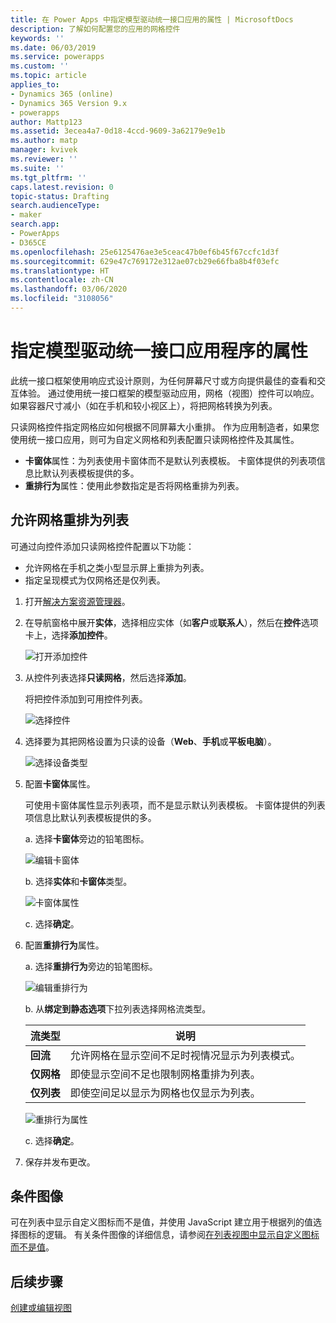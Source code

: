 ```yaml
---
title: 在 Power Apps 中指定模型驱动统一接口应用的属性 | MicrosoftDocs
description: 了解如何配置您的应用的网格控件
keywords: ''
ms.date: 06/03/2019
ms.service: powerapps
ms.custom: ''
ms.topic: article
applies_to:
- Dynamics 365 (online)
- Dynamics 365 Version 9.x
- powerapps
author: Mattp123
ms.assetid: 3ecea4a7-0d18-4ccd-9609-3a62179e9e1b
ms.author: matp
manager: kvivek
ms.reviewer: ''
ms.suite: ''
ms.tgt_pltfrm: ''
caps.latest.revision: 0
topic-status: Drafting
search.audienceType:
- maker
search.app:
- PowerApps
- D365CE
ms.openlocfilehash: 25e6125476ae3e5ceac47b0ef6b45f67ccfc1d3f
ms.sourcegitcommit: 629e47c769172e312ae07cb29e66fba8b4f03efc
ms.translationtype: HT
ms.contentlocale: zh-CN
ms.lasthandoff: 03/06/2020
ms.locfileid: "3108056"
---
```

# <a name="specify-properties-for-model-driven-unified-interface-apps"></a>指定模型驱动统一接口应用程序的属性

此统一接口框架使用响应式设计原则，为任何屏幕尺寸或方向提供最佳的查看和交互体验。 通过使用统一接口框架的模型驱动应用，网格（视图）控件可以响应。 如果容器尺寸减小（如在手机和较小视区上），将把网格转换为列表。 

只读网格控件指定网格应如何根据不同屏幕大小重排。 作为应用制造者，如果您使用统一接口应用，则可为自定义网格和列表配置只读网格控件及其属性。
- **卡窗体**属性：为列表使用卡窗体而不是默认列表模板。 卡窗体提供的列表项信息比默认列表模板提供的多。
- **重排行为**属性：使用此参数指定是否将网格重排为列表。

## <a name="allow-grid-to-reflow-into-list"></a>允许网格重排为列表

可通过向控件添加只读网格控件配置以下功能： 
- 允许网格在手机之类小型显示屏上重排为列表。
- 指定呈现模式为仅网格还是仅列表。  

1. 打开[解决方案资源管理器](advanced-navigation.md#solution-explorer)。
2. 在导航窗格中展开**实体**，选择相应实体（如**客户**或**联系人**），然后在**控件**选项卡上，选择**添加控件**。

    ![打开添加控件](media/UnifiedInterface_ReadOnlyGrid_AddControl.png "打开添加控件")

3. 从控件列表选择**只读网格**，然后选择**添加**。

    将把控件添加到可用控件列表。
   
    ![选择控件](media/UnifiedInterface_ReadOnlyGrid_SelectControl.png "选择控件")
    
4. 选择要为其把网格设置为只读的设备（**Web**、**手机**或**平板电脑**）。

    ![选择设备类型](media/UnifiedInterface_ReadOnlyGrid_SelectDevice.png "选择设备")

5. 配置**卡窗体**属性。

    可使用卡窗体属性显示列表项，而不是显示默认列表模板。 卡窗体提供的列表项信息比默认列表模板提供的多。    

    a. 选择**卡窗体**旁边的铅笔图标。

    ![编辑卡窗体](media/UnifiedInterface_ReadOnlyGrid_CardForm.png "编辑卡窗体")

    b.  选择**实体**和**卡窗体**类型。

    ![卡窗体属性](media/UnifiedInterface_ReadOnlyGrid_CardFormProperties.png "卡窗体属性")

    c. 选择**确定**。
6. 配置**重排行为**属性。 
    
    a. 选择**重排行为**旁边的铅笔图标。

    ![编辑重排行为](media/UnifiedInterface_ReadOnlyGrid_EditReflow.png "编辑重排行为")

    b. 从**绑定到静态选项**下拉列表选择网格流类型。 

    |流类型|说明|
    |--------------|--------------------|
    |**回流**|允许网格在显示空间不足时视情况显示为列表模式。|
    |**仅网格**|即使显示空间不足也限制网格重排为列表。|
    |**仅列表**|即使空间足以显示为网格也仅显示为列表。|
    
     ![重排行为属性](media/UnifiedInterface_ReadOnlyGrid_ReflowProperties.png "重排行为属性")

    c. 选择**确定**。


7.  保存并发布更改。 


## <a name="conditional-image"></a>条件图像
可在列表中显示自定义图标而不是值，并使用 JavaScript 建立用于根据列的值选择图标的逻辑。 有关条件图像的详细信息，请参阅[在列表视图中显示自定义图标而不是值](../common-data-service/display-custom-icons-instead.md)。

## <a name="next-steps"></a>后续步骤
[创建或编辑视图](create-edit-views.md)
